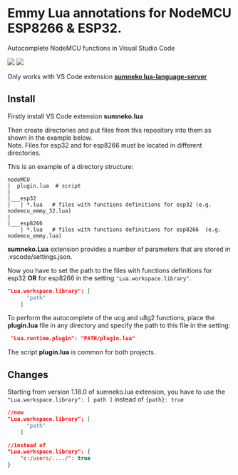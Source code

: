 <h1>Emmy Lua annotations for NodeMCU ESP8266 & ESP32.</h1>

Autocomplete NodeMCU functions in Visual Studio Code

<img src="https://github.com/serg3295/nodeMCU-emmy/blob/main/images/nodemcu_emmy1.gif" style="max-width:100%;">


<img src="https://github.com/serg3295/nodeMCU-emmy/blob/main/images/nodemcu_emmy2.gif" style="max-width:100%;">

Only works with VS Code extension **[sumneko lua-language-server](https://github.com/sumneko/lua-language-server)**

<h2>Install</h2>

Firstly install VS Code extension **sumneko.lua**

Then create directories and put files from this repository into them as shown in the example below.<br>
Note. Files for esp32 and for esp8266 must be located in different directories.

This is an example of a directory structure:
```
nodeMCU
|  plugin.lua  # script
|
|___esp32
|   | *.lua   # files with functions definitions for esp32 (e.g. nodemcu_emmy_32.lua)
|
|___esp8266
    | *.lua   # files with functions definitions for esp8266  (e.g. nodemcu_emmy.lua)
```

**sumneko.Lua** extension provides a number of parameters that are stored in .vscode/settings.json.

Now you have to set the path to the files with functions definitions for esp32 **OR** for esp8266 in the setting ```"Lua.workspace.library"```.
```json
"Lua.workspace.library": [
      "path"
    ]
```

To perform the autocomplete of the ucg and u8g2 functions, place the **plugin.lua** file in any directory
 and specify the path to this file in the setting:
```json
 "Lua.runtime.plugin": "PATH/plugin.lua"
```

The script **plugin.lua** is common for both projects.


<h2>Changes</h2>

Starting from version 1.18.0 of sumneko.lua extension, you have to use the ```"Lua.workspace.library": [ path ]``` instead of ```{path}: true```

```json
//now
"Lua.workspace.library": [
      "path"
    ]
```

```json
//instead of
"Lua.workspace.library": {
    "c:/users/..../": true
}
```
